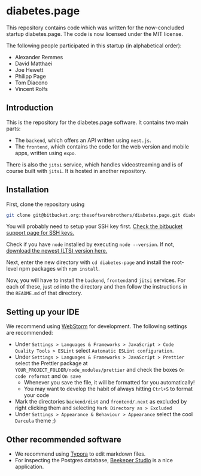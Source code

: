 # diabetes.page

This repository contains code which was written for the now-concluded startup diabetes.page. The code is now licensed under the MIT license.

The following people participated in this startup (in alphabetical order):
- Alexander Remmes
- David Matthaei
- Joe Hewett
- Philipp Page
- Tom Diacono
- Vincent Rolfs

## Introduction

This is the repository for the diabetes.page software. It contains two main parts:

- The `backend`, which offers an API written using `nest.js`.
- The `frontend`, which contains the code for the web version and mobile apps, written using `expo`.

There is also the `jitsi` service, which handles videostreaming and is of course built with `jitsi`. It is hosted in another repository.

## Installation

First, clone the repository using

```bash
git clone git@bitbucket.org:thesoftwarebrothers/diabetes.page.git diabetes-page
```

You will probably need to setup your SSH key first. [Check the bitbucket support page for SSH keys.](https://support.atlassian.com/bitbucket-cloud/docs/set-up-an-ssh-key/)

Check if you have `node` installed by executing `node --version`. If not, [download the newest (LTS) version here.](https://nodejs.org/en/)

Next, enter the new directory with `cd diabetes-page` and install the root-level npm packages with `npm install`.

Now, you will have to install the `backend`, `frontend`and `jitsi` services. For each of these, just `cd` into the directory and then follow the instructions in the `README.md` of that directory.

## Setting up your IDE

We recommend using [WebStorm](https://www.jetbrains.com/webstorm/) for development. The following settings are recommended:

- Under `Settings > Languages & Frameworks > JavaScript > Code Quality Tools > ESLint` select `Automatic ESLint configuration`.
- Under `Settings > Languages & Frameworks > JavaScript > Prettier` select the Prettier package
  at `YOUR_PROJECT_FOLDER/node_modules/prettier` and check the boxes `On code reformat` and `On save`
  - Whenever you save the file, it will be formatted for you automatically!
  - You may want to develop the habit of always hitting `Ctrl+S` to format your code
- Mark the directories `backend/dist` and `frontend/.next` as excluded by right clicking them
  and selecting `Mark Directory as > Excluded`
- Under `Settings > Appearance & Behaviour > Appearance` select the cool `Darcula` theme ;)

## Other recommended software

- We recommend using [Typora](https://typora.io/) to edit markdown files.
- For inspecting the Postgres database, [Beekeper Studio](https://www.beekeeperstudio.io/) is a nice application.
